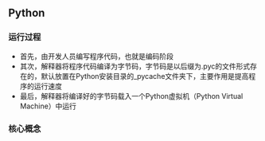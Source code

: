 ## Python

### 运行过程

- 首先，由开发人员编写程序代码，也就是编码阶段
- 其次，解释器将程序代码编译为字节码，字节码是以后缀为.pyc的文件形式存在的，默认放置在Python安装目录的_pycache文件夹下，主要作用是提高程序的运行速度
- 最后，解释器将编译好的字节码载入一个Python虚拟机（Python Virtual Machine）中运行

### 核心概念



